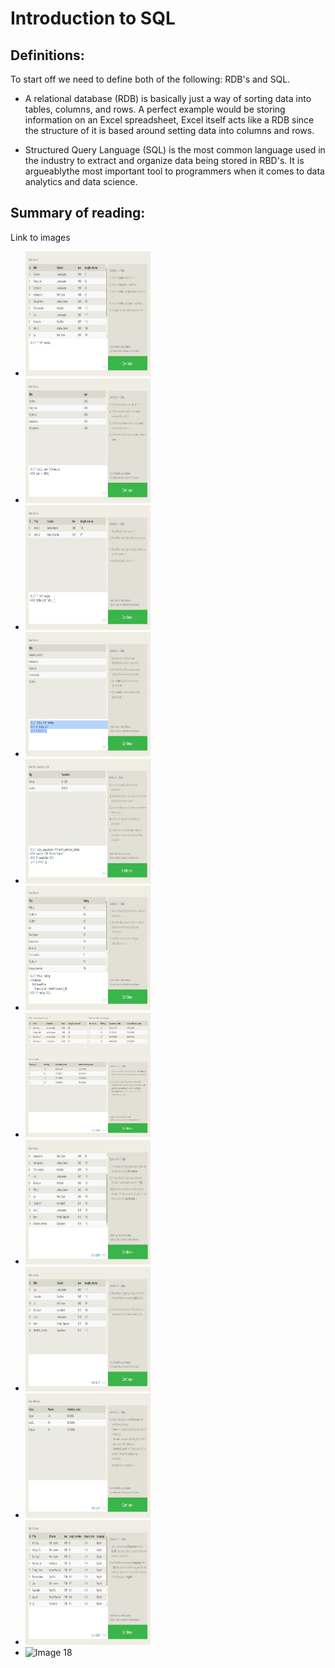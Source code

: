 # Introduction to SQL

## Definitions:

To start off we need to define both of the following: RDB's and SQL.

- A relational database (RDB) is basically just a way of sorting data into tables, columns, and rows. A perfect example would be storing information on an Excel spreadsheet, Excel itself acts like a RDB since the structure of it is based around setting data into columns and rows.

- Structured Query Language (SQL) is the most common language used in the industry to extract and organize data being stored in RBD's. It is argueablythe most important tool to programmers when it comes to data analytics and data science.

## Summary of reading:

Link to images
- <img src="./images/SQL Lesson 1.jpg" alt="Image 1" width="200" height="200"/>
- <img src="./images/SQL Lesson 2.jpg" alt="Image 2" width="200" height="200"/>
- <img src="./images/SQL Lesson 3.jpg" alt="Image 3" width="200" height="200"/>
- <img src="./images/SQL Lesson 4.jpg" alt="Image 4" width="200" height="200"/>
- <img src="./images/SQL Lesson 5.jpg" alt="Image 5" width="200" height="200"/>
- <img src="./images/SQL Lesson 6.jpg" alt="Image 6" width="200" height="200"/>
- <img src="./images/SQL Lesson 13.jpg" alt="Image 13" width="200" height="200"/>
- <img src="./images/SQL Lesson 14.jpg" alt="Image 14" width="200" height="200"/>
- <img src="./images/SQL Lesson 15.jpg" alt="Image 15" width="200" height="200"/>
- <img src="./images/SQL Lesson 16.jpg" alt="Image 16" width="200" height="200"/>
- <img src="./images/SQL Lesson 17.jpg" alt="Image 17" width="200" height="200"/>
- <img src="./images/SQL Lesson 18.jpg" alt="Image 18" width="200" height="200"/>
